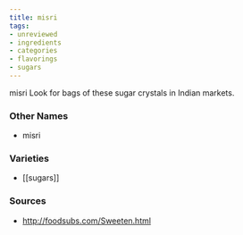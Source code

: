 ```yaml
---
title: misri
tags:
- unreviewed
- ingredients
- categories
- flavorings
- sugars
---
```

misri Look for bags of these sugar crystals in Indian markets.

### Other Names

* misri

### Varieties

* [[sugars]]

### Sources
* http://foodsubs.com/Sweeten.html
